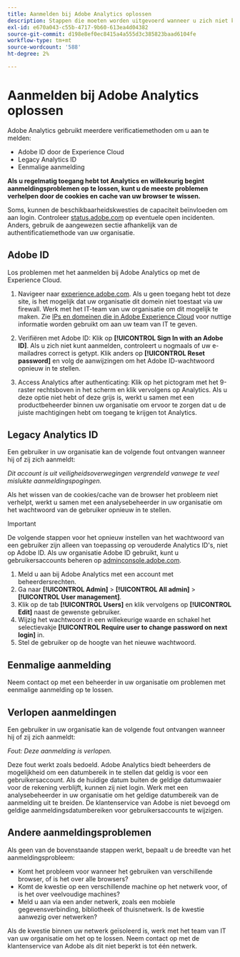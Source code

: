 ```yaml
---
title: Aanmelden bij Adobe Analytics oplossen
description: Stappen die moeten worden uitgevoerd wanneer u zich niet kunt aanmelden bij Adobe Analytics.
exl-id: e670a043-c55b-4717-9b60-613ea4d04382
source-git-commit: d198e8ef0ec8415a4a555d3c385823baad6104fe
workflow-type: tm+mt
source-wordcount: '588'
ht-degree: 2%

---
```


# Aanmelden bij Adobe Analytics oplossen

Adobe Analytics gebruikt meerdere verificatiemethoden om u aan te melden:

* Adobe ID door de Experience Cloud
* Legacy Analytics ID
* Eenmalige aanmelding

**Als u regelmatig toegang hebt tot Analytics en willekeurig begint aanmeldingsproblemen op te lossen, kunt u de meeste problemen verhelpen door de cookies en cache van uw browser te wissen.**

Soms, kunnen de beschikbaarheidskwesties de capaciteit beïnvloeden om aan login. Controleer [status.adobe.com](https://status.adobe.com) op eventuele open incidenten. Anders, gebruik de aangewezen sectie afhankelijk van de authentificatiemethode van uw organisatie.

## Adobe ID

Los problemen met het aanmelden bij Adobe Analytics op met de Experience Cloud.

1. Navigeer naar [experience.adobe.com](https://experience.adobe.com). Als u geen toegang hebt tot deze site, is het mogelijk dat uw organisatie dit domein niet toestaat via uw firewall. Werk met het IT-team van uw organisatie om dit mogelijk te maken. Zie [IPs en domeinen die in Adobe Experience Cloud](https://helpx.adobe.com/nl/analytics/kb/adobe-ip-addresses.html) voor nuttige informatie worden gebruikt om aan uw team van IT te geven.

2. Verifiëren met Adobe ID: Klik op **[!UICONTROL Sign In with an Adobe ID]**. Als u zich niet kunt aanmelden, controleert u nogmaals of uw e-mailadres correct is getypt. Klik anders op **[!UICONTROL Reset password]** en volg de aanwijzingen om het Adobe ID-wachtwoord opnieuw in te stellen.

3. Access Analytics after authenticating: Klik op het pictogram met het 9-raster rechtsboven in het scherm en klik vervolgens op Analytics. Als u deze optie niet hebt of deze grijs is, werkt u samen met een productbeheerder binnen uw organisatie om ervoor te zorgen dat u de juiste machtigingen hebt om toegang te krijgen tot Analytics.

## Legacy Analytics ID

Een gebruiker in uw organisatie kan de volgende fout ontvangen wanneer hij of zij zich aanmeldt:

*Dit account is uit veiligheidsoverwegingen vergrendeld vanwege te veel mislukte aanmeldingspogingen.*

Als het wissen van de cookies/cache van de browser het probleem niet verhelpt, werkt u samen met een analysebeheerder in uw organisatie om het wachtwoord van de gebruiker opnieuw in te stellen.

>[!IMPORTANT]
>
>De volgende stappen voor het opnieuw instellen van het wachtwoord van een gebruiker zijn alleen van toepassing op verouderde Analytics ID&#39;s, niet op Adobe ID. Als uw organisatie Adobe ID gebruikt, kunt u gebruikersaccounts beheren op [adminconsole.adobe.com](https://adminconsole.adobe.com).

1. Meld u aan bij Adobe Analytics met een account met beheerdersrechten.
2. Ga naar **[!UICONTROL Admin]** > **[!UICONTROL All admin]** > **[!UICONTROL User management]**.
3. Klik op de tab **[!UICONTROL Users]** en klik vervolgens op **[!UICONTROL Edit]** naast de gewenste gebruiker.
4. Wijzig het wachtwoord in een willekeurige waarde en schakel het selectievakje **[!UICONTROL Require user to change password on next login]** in.
5. Stel de gebruiker op de hoogte van het nieuwe wachtwoord.

## Eenmalige aanmelding

Neem contact op met een beheerder in uw organisatie om problemen met eenmalige aanmelding op te lossen.

## Verlopen aanmeldingen

Een gebruiker in uw organisatie kan de volgende fout ontvangen wanneer hij of zij zich aanmeldt:

*Fout: Deze aanmelding is verlopen.*

Deze fout werkt zoals bedoeld. Adobe Analytics biedt beheerders de mogelijkheid om een datumbereik in te stellen dat geldig is voor een gebruikersaccount. Als de huidige datum buiten de geldige datumwaaier voor de rekening verblijft, kunnen zij niet login. Werk met een analysebeheerder in uw organisatie om het geldige datumbereik van de aanmelding uit te breiden. De klantenservice van Adobe is niet bevoegd om geldige aanmeldingsdatumbereiken voor gebruikersaccounts te wijzigen.

## Andere aanmeldingsproblemen

Als geen van de bovenstaande stappen werkt, bepaalt u de breedte van het aanmeldingsprobleem:

* Komt het probleem voor wanneer het gebruiken van verschillende browser, of is het over alle browsers?
* Komt de kwestie op een verschillende machine op het netwerk voor, of is het over veelvoudige machines?
* Meld u aan via een ander netwerk, zoals een mobiele gegevensverbinding, bibliotheek of thuisnetwerk. Is de kwestie aanwezig over netwerken?

Als de kwestie binnen uw netwerk geïsoleerd is, werk met het team van IT van uw organisatie om het op te lossen. Neem contact op met de klantenservice van Adobe als dit niet beperkt is tot één netwerk.
